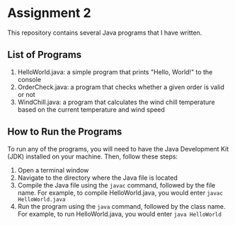 # Assignment 2

This repository contains several Java programs that I have written. 

## List of Programs

1. HelloWorld.java: a simple program that prints "Hello, World!" to the console
2. OrderCheck.java: a program that checks whether a given order is valid or not
3. WindChill.java: a program that calculates the wind chill temperature based on the current temperature and wind speed

## How to Run the Programs

To run any of the programs, you will need to have the Java Development Kit (JDK) installed on your machine. Then, follow these steps:

1. Open a terminal window
2. Navigate to the directory where the Java file is located
3. Compile the Java file using the `javac` command, followed by the file name. For example, to compile HelloWorld.java, you would enter `javac HelloWorld.java`
4. Run the program using the `java` command, followed by the class name. For example, to run HelloWorld.java, you would enter `java HelloWorld`
